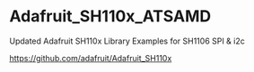# Adafruit_SH110x_ATSAMD
 Updated Adafruit SH110x Library Examples for SH1106 SPI & i2c


https://github.com/adafruit/Adafruit_SH110x
